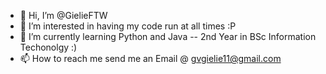 - 👋 Hi, I’m @GielieFTW
- 👀 I’m interested in having my code run at all times :P
- 🌱 I’m currently learning Python and Java -- 2nd Year in BSc Information Techonolgy :)
- 📫 How to reach me send me an Email @ gvgielie11@gmail.com

<!---
GielieFTW/GielieFTW is a ✨ special ✨ repository because its `README.md` (this file) appears on your GitHub profile.
You can click the Preview link to take a look at your changes.
--->
